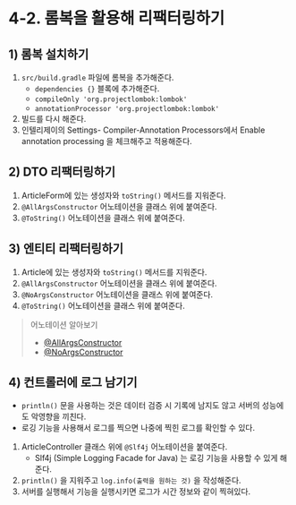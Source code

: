# 4-2. 롬복을 활용해 리팩터링하기
## 1) 롬복 설치하기
1. `src/build.gradle` 파일에 롬복을 추가해준다.
	- `dependencies {}` 블록에 추가해준다.
	- `compileOnly 'org.projectlombok:lombok'`
	- `annotationProcessor 'org.projectlombok:lombok'`
2. 빌드를 다시 해준다.
3. 인텔리제이의 Settings- Compiler-Annotation Processors에서 Enable annotation processing 을 체크해주고 적용해준다.

## 2) DTO 리팩터링하기
1. ArticleForm에 있는 생성자와 `toString()` 메서드를 지워준다.
2. `@AllArgsConstructor` 어노테이션을 클래스 위에 붙여준다.
3. `@ToString()` 어노테이션을 클래스 위에 붙여준다.

## 3) 엔티티 리팩터링하기
1. Article에 있는 생성자와 `toString()` 메서드를 지워준다.
2. `@AllArgsConstructor` 어노테이션을 클래스 위에 붙여준다.
3. `@NoArgsConstructor` 어노테이션을 클래스 위에 붙여준다.
4. `@ToString()` 어노테이션을 클래스 위에 붙여준다.

> 어노테이션 알아보기
> - [@AllArgsConstructor](/Lombok/어노테이션/@AllArgsConstructor.md)
> - [@NoArgsConstructor](/Lombok/어노테이션/@NoArgsConstructor.md)

## 4) 컨트롤러에 로그 남기기
- `println()` 문을 사용하는 것은 데이터 검증 시 기록에 남지도 않고 서버의 성능에도 악영향을 끼친다.
- 로깅 기능을 사용해서 로그를 찍으면 나중에 찍힌 로그를 확인할 수 있다.

1. ArticleController 클래스 위에 `@Slf4j` 어노테이션을 붙여준다.
	- Slf4j (Simple Logging Facade for Java) 는 로깅 기능을 사용할 수 있게 해준다.
2. `println()` 을 지워주고 `log.info(출력을 원하는 것)` 을 작성해준다.
3. 서버를 실행해서 기능을 실행시키면 로그가 시간 정보와 같이 찍혀있다.